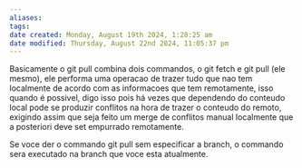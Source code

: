 ```yaml
---
aliases: 
tags: 
date created: Monday, August 19th 2024, 1:28:25 am
date modified: Thursday, August 22nd 2024, 11:05:37 pm
---
```

Basicamente o git pull combina dois commandos, o git fetch e git pull (ele mesmo), ele performa uma operacao de trazer tudo que nao tem localmente de acordo com as informacoes que tem remotamente, isso quando é possivel, digo isso pois há vezes que dependendo do conteudo local pode se produzir conflitos na hora de trazer o conteudo do remoto, exigindo assim que seja feito um merge de conflitos manual localmente que a posteriori deve set empurrado remotamente.

Se voce der o commando git pull sem especificar a branch, o commando sera executado na branch que voce esta atualmente.